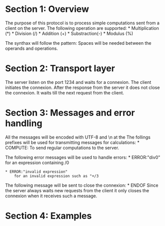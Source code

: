 # Section 1: Overview

The purpose of this protocol is to process simple computations sent from a client on the server. The following operation are supported:
    * Multiplication (*)
    * Division (/)
    * Addition (+)
    * Substraction(-)
    * Modulus (%)

The synthax will follow the pattern: <operand1> <operation> <operaand2>
Spaces will be needed between the operands and operations.



# Section 2: Transport layer

The server listen on the port 1234 and waits for a connexion. The client initiates the connexion.
After the response from the server it does not close the connexion. It waits till the next request from the client.


# Section 3: Messages and error handling

All the messages will be encoded with UTF-8 and \n at the 
The follings prefixes will be used for transmitting messages for calculations:
    * COMPUTE:<operand1><operation><operand2>
        To send regular computations to the server.

The following error messages will be used to handle errors:
    * ERROR:"div0" 
        for an expression containing /0

    * ERROR:"invalid expression"
        for an invalid expression such as "+/3

The following message will be sent to close the connexion:
    * ENDOF
        Since the server always waits new requests from the client it only closes the connexion when it receives such a message.


# Section 4: Examples





